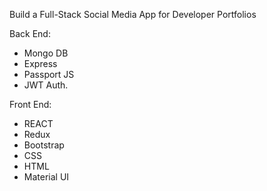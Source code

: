 Build a Full-Stack Social Media App for Developer Portfolios

Back End:

- Mongo DB
- Express
- Passport JS
- JWT Auth.

Front End:

- REACT
- Redux
- Bootstrap
- CSS
- HTML
- Material UI

